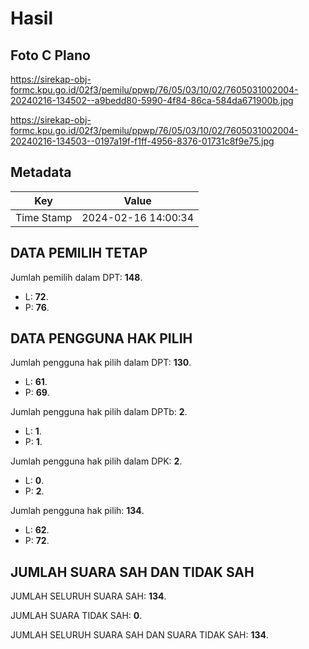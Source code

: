 # Hasil

## Foto C Plano

https://sirekap-obj-formc.kpu.go.id/02f3/pemilu/ppwp/76/05/03/10/02/7605031002004-20240216-134502--a9bedd80-5990-4f84-86ca-584da671900b.jpg

https://sirekap-obj-formc.kpu.go.id/02f3/pemilu/ppwp/76/05/03/10/02/7605031002004-20240216-134503--0197a19f-f1ff-4956-8376-01731c8f9e75.jpg


## Metadata

| Key        | Value               |
| ---------- | ------------------- |
| Time Stamp | 2024-02-16 14:00:34 |


## DATA PEMILIH TETAP

Jumlah pemilih dalam DPT: **148**.
 * L: **72**.
 * P: **76**.

## DATA PENGGUNA HAK PILIH

Jumlah pengguna hak pilih dalam DPT: **130**.
 * L: **61**.
 * P: **69**.

Jumlah pengguna hak pilih dalam DPTb: **2**.
 * L: **1**.
 * P: **1**.

Jumlah pengguna hak pilih dalam DPK: **2**.
 * L: **0**.
 * P: **2**.

Jumlah pengguna hak pilih: **134**.
 * L: **62**.
 * P: **72**.

## JUMLAH SUARA SAH DAN TIDAK SAH

JUMLAH SELURUH SUARA SAH: **134**.

JUMLAH SUARA TIDAK SAH: **0**.

JUMLAH SELURUH SUARA SAH DAN SUARA TIDAK SAH: **134**.


